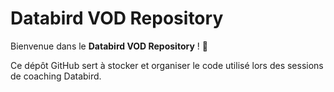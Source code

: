 # Databird VOD Repository

Bienvenue dans le **Databird VOD Repository** ! 🚀  

Ce dépôt GitHub sert à stocker et organiser le code utilisé lors des sessions de coaching Databird.